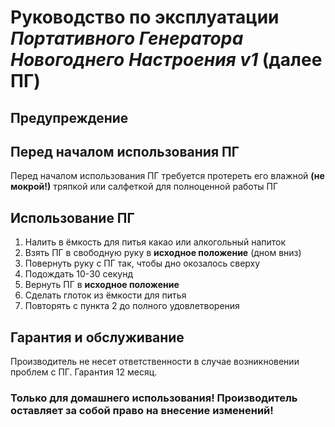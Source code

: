 # Руководство по эксплуатации *Портативного Генератора Новогоднего Настроения v1* (далее ПГ) 

## Предупреждение

## Перед началом использования ПГ

Перед началом использования ПГ требуется протереть его влажной **(не мокрой!)** тряпкой или салфеткой для полноценной работы ПГ

## Использование ПГ

1) Налить в ёмкость для питья какао или алкогольный напиток
2) Взять ПГ в свободную руку в **исходное положение** (дном вниз)
3) Повернуть руку с ПГ так, чтобы дно окозалось сверху
4) Подождать 10-30 секунд
5) Вернуть ПГ в **исходное положение**
6) Сделать глоток из ёмкости для питья
7) Повторять с пункта 2 до полного удовлетворения

## Гарантия и обслуживание

Производитель не несет ответственности в случае возникновении проблем с ПГ. Гарантия 12 месяц. 

### **Только для домашнего использования! Производитель оставляет за собой право на внесение изменений!**

